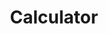 ---
title: Calculator
ref: odin-calculator
link: https://noiyy.github.io/odin-calculator/
odin: true
order: 6
---